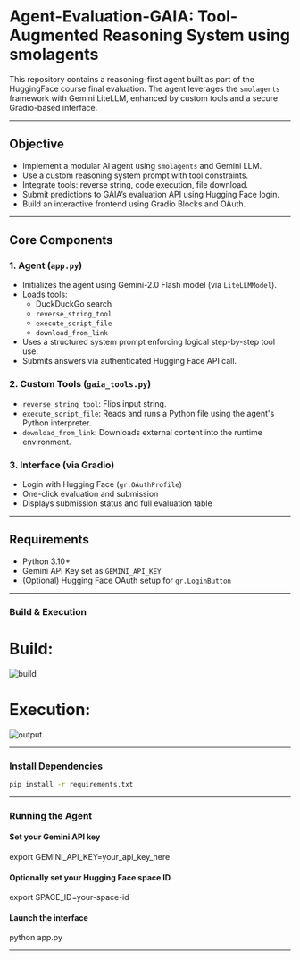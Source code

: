 # Agent-Evaluation-GAIA: Tool-Augmented Reasoning System using smolagents

This repository contains a reasoning-first agent built as part of the HuggingFace course final evaluation. The agent leverages the `smolagents` framework with Gemini LiteLLM, enhanced by custom tools and a secure Gradio-based interface.

---

## Objective

- Implement a modular AI agent using `smolagents` and Gemini LLM.
- Use a custom reasoning system prompt with tool constraints.
- Integrate tools: reverse string, code execution, file download.
- Submit predictions to GAIA’s evaluation API using Hugging Face login.
- Build an interactive frontend using Gradio Blocks and OAuth.

---

## Core Components

### 1. Agent (`app.py`)
- Initializes the agent using Gemini-2.0 Flash model (via `LiteLLMModel`).
- Loads tools:  
  - DuckDuckGo search  
  - `reverse_string_tool`  
  - `execute_script_file`  
  - `download_from_link`  
- Uses a structured system prompt enforcing logical step-by-step tool use.
- Submits answers via authenticated Hugging Face API call.

### 2. Custom Tools (`gaia_tools.py`)
- `reverse_string_tool`: Flips input string.
- `execute_script_file`: Reads and runs a Python file using the agent's Python interpreter.
- `download_from_link`: Downloads external content into the runtime environment.

### 3. Interface (via Gradio)
- Login with Hugging Face (`gr.OAuthProfile`)
- One-click evaluation and submission
- Displays submission status and full evaluation table

---

## Requirements
- Python 3.10+
- Gemini API Key set as `GEMINI_API_KEY`
- (Optional) Hugging Face OAuth setup for `gr.LoginButton`

---

### Build & Execution
# Build:

![build](https://github.com/user-attachments/assets/c2adba94-f43c-449b-85a7-b0fe8dd865c4)

# Execution:

![output](https://github.com/user-attachments/assets/0dbb7ee2-51a0-41b9-b53a-6932436470cf)

---

### Install Dependencies
```bash
pip install -r requirements.txt
```
---

### Running the Agent
#### Set your Gemini API key
export GEMINI_API_KEY=your_api_key_here

#### Optionally set your Hugging Face space ID
export SPACE_ID=your-space-id

#### Launch the interface
python app.py

---

